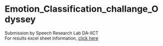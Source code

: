 # Emotion_Classification_challange_Odyssey
Submission by Speech Research Lab DA-IICT <br>
For results excel sheet information, [click here](https://docs.google.com/spreadsheets/d/1oAlUVbEuk-Am-ONMmR0uwEqwXyFNsZi_U1Clr9RKhAs/edit?usp=sharing)
